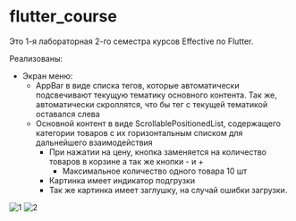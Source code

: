 # flutter_course
Это 1-я лабораторная 2-го семестра курсов Effective по Flutter.

Реализованы:
- Экран меню:
  - AppBar в виде списка тегов, которые автоматически подсвечивают текущую тематику основного контента. Так же, автоматически скроллятся, что бы тег с текущей тематикой оставался слева
  - Основной контент в виде ScrollablePositionedList, содержащего категории товаров с их горизонтальным списком для дальнейшего взаимодействия
    - При нажатии на цену, кнопка заменяется на количество товаров в корзине а так же кнопки - и +
      - Максимальное количество одного товара 10 шт
    - Картинка имеет индикатор подгрузки
    - Так же картинка имеет заглушку, на случай ошибки загрузки.

![1](https://github.com/DeathSwear/FlutterLab_CoffeeShop_Effective/assets/66869182/b1661f72-a45d-44c8-b1c5-ed5f87cc6cb9) ![2](https://github.com/DeathSwear/FlutterLab_CoffeeShop_Effective/assets/66869182/b12c3eb7-ee5c-43eb-b78b-26520a6f98e9)

